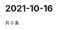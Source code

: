# 2021-10-16

共 0 条

<!-- BEGIN WEIBO -->
<!-- 最后更新时间 Sat Oct 16 2021 01:13:53 GMT+0800 (China Standard Time) -->

<!-- END WEIBO -->
